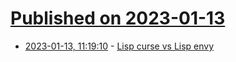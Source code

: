 # [Published on 2023-01-13](index.md)

* [2023-01-13, 11:19:10](https://lobste.rs/s/pveqrk/lisp_curse_vs_lisp_envy) - [Lisp curse vs Lisp envy](https://www.youtube.com/watch?v=FgHAlEzvkwA&list=WL&index=2)
